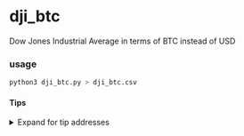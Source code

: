 # dji_btc
Dow Jones Industrial Average in terms of BTC instead of USD

### usage

```bash
python3 dji_btc.py > dji_btc.csv
```

#### Tips
<details>
<summary>Expand for tip addresses</summary>
BTC-LN: <a href="https://tippin.me/@dkbriand">https://tippin.me/@dkbriand</a>
</br>BTC-b32: <a href="https://btc1.trezor.io/address/bc1qwc2203uym96u0nmq04pcgqfs9ldqz9l3mz8fpj">bc1qwc2203uym96u0nmq04pcgqfs9ldqz9l3mz8fpj</a>
</br>BTC: <a href="https://btc1.trezor.io/address/3AAzK4Xbu8PTM8AD3fDnmjdNkXkmu6PS7R">3AAzK4Xbu8PTM8AD3fDnmjdNkXkmu6PS7R</a>
</br>BCH-b32: <a href="https://bch1.trezor.io/address/bitcoincash:qqz77k4rqar3uppj8k28de06narwkqaamcf624p8zl">qqz77k4rqar3uppj8k28de06narwkqaamcf624p8zl</a>
</br>LTC-b32: <a href="https://ltc1.trezor.io/address/ltc1q5uucgx9f8n70nq7jmjy03rpg84cm4tm70z5rz6">ltc1q5uucgx9f8n70nq7jmjy03rpg84cm4tm70z5rz6</a>
</br>LTC: <a href="https://ltc1.trezor.io/address/MKcAge42cX6WZnnPfFGJAxReUYZUbsi6t3">MKcAge42cX6WZnnPfFGJAxReUYZUbsi6t3</a>
</br>ETH / BAT: <a href="https://etherscan.io/address/0xBc72A79357Ff7A59265725ECB1A9bFa59330DB4b">0xBc72A79357Ff7A59265725ECB1A9bFa59330DB4b</a>
</details>